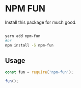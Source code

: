# NPM FUN

Install this package for much good.

##

```sh
yarn add npm-fun
#or
npm install -S npm-fun
```

## Usage

```js
const fun = require('npm-fun');

fun();
```
